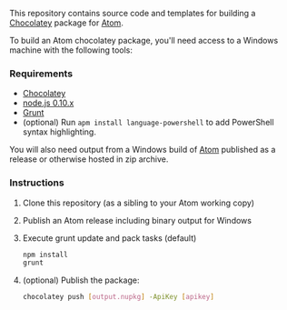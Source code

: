 This repository contains source code and templates for building a [Chocolatey](http://chocolatey.org) package for [Atom](http://atom.io).

To build an Atom chocolatey package, you'll need access to a Windows machine with the following tools:

### Requirements
+ [Chocolatey](http://chocolatey.org/)
+ [node.js 0.10.x](http://nodejs.org/)
+ [Grunt](http://gruntjs.com/)
+ (optional) Run `apm install language-powershell` to add PowerShell syntax
  highlighting.

You will also need output from a Windows build of [Atom](http://github.com/atom/atom) published as a release or otherwise hosted in zip archive.

### Instructions
1. Clone this repository (as a sibling to your Atom working copy)
1. Publish an Atom release including binary output for Windows
1. Execute grunt update and pack tasks (default)

    ```bash
    npm install
    grunt
    ```
1. (optional) Publish the package:

    ```bash
    chocolatey push [output.nupkg] -ApiKey [apikey]
    ```
